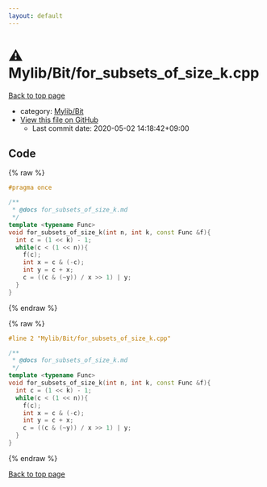 ```yaml
---
layout: default
---
```


<!-- mathjax config similar to math.stackexchange -->
<script type="text/javascript" async
  src="https://cdnjs.cloudflare.com/ajax/libs/mathjax/2.7.5/MathJax.js?config=TeX-MML-AM_CHTML">
</script>
<script type="text/x-mathjax-config">
  MathJax.Hub.Config({
    TeX: { equationNumbers: { autoNumber: "AMS" }},
    tex2jax: {
      inlineMath: [ ['$','$'] ],
      processEscapes: true
    },
    "HTML-CSS": { matchFontHeight: false },
    displayAlign: "left",
    displayIndent: "2em"
  });
</script>

<script type="text/javascript" src="https://cdnjs.cloudflare.com/ajax/libs/jquery/3.4.1/jquery.min.js"></script>
<script src="https://cdn.jsdelivr.net/npm/jquery-balloon-js@1.1.2/jquery.balloon.min.js" integrity="sha256-ZEYs9VrgAeNuPvs15E39OsyOJaIkXEEt10fzxJ20+2I=" crossorigin="anonymous"></script>
<script type="text/javascript" src="../../../assets/js/copy-button.js"></script>
<link rel="stylesheet" href="../../../assets/css/copy-button.css" />


# :warning: Mylib/Bit/for_subsets_of_size_k.cpp

<a href="../../../index.html">Back to top page</a>

* category: <a href="../../../index.html#fe4a83e4dc2a7f834ed4cd85d6972a53">Mylib/Bit</a>
* <a href="{{ site.github.repository_url }}/blob/master/Mylib/Bit/for_subsets_of_size_k.cpp">View this file on GitHub</a>
    - Last commit date: 2020-05-02 14:18:42+09:00




## Code

<a id="unbundled"></a>
{% raw %}
```cpp
#pragma once

/**
 * @docs for_subsets_of_size_k.md
 */
template <typename Func>
void for_subsets_of_size_k(int n, int k, const Func &f){
  int c = (1 << k) - 1;
  while(c < (1 << n)){
    f(c);
    int x = c & (-c);
    int y = c + x;
    c = ((c & (~y)) / x >> 1) | y;
  }
}

```
{% endraw %}

<a id="bundled"></a>
{% raw %}
```cpp
#line 2 "Mylib/Bit/for_subsets_of_size_k.cpp"

/**
 * @docs for_subsets_of_size_k.md
 */
template <typename Func>
void for_subsets_of_size_k(int n, int k, const Func &f){
  int c = (1 << k) - 1;
  while(c < (1 << n)){
    f(c);
    int x = c & (-c);
    int y = c + x;
    c = ((c & (~y)) / x >> 1) | y;
  }
}

```
{% endraw %}

<a href="../../../index.html">Back to top page</a>

